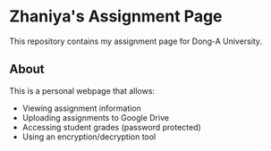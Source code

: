 # Zhaniya's Assignment Page

This repository contains my assignment page for Dong-A University.

## About
This is a personal webpage that allows:
- Viewing assignment information
- Uploading assignments to Google Drive
- Accessing student grades (password protected)
- Using an encryption/decryption tool

